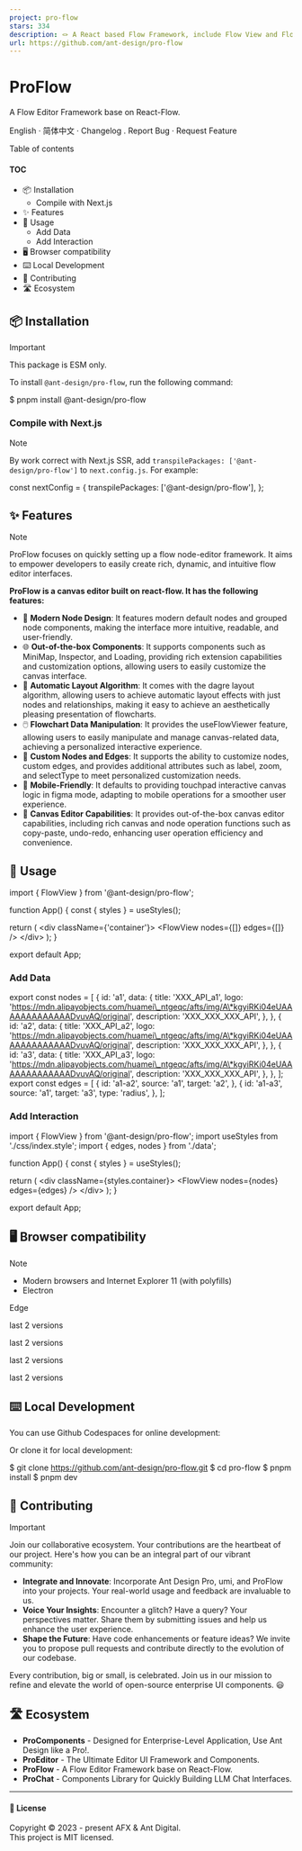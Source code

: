 ```yaml
---
project: pro-flow
stars: 334
description: 🪢 A React based Flow Framework, include Flow View and Flow Editor
url: https://github.com/ant-design/pro-flow
---
```


ProFlow
=======

A Flow Editor Framework base on React-Flow.

  
  

English · 简体中文 · Changelog . Report Bug · Request Feature

Table of contents

#### TOC

-   📦 Installation
    -   Compile with Next.js
-   ✨ Features
-   🔨 Usage
    -   Add Data
    -   Add Interaction
-   🖥 Browser compatibility
-   ⌨️ Local Development
-   🤝 Contributing
-   🛣️ Ecosystem

📦 Installation
---------------

Important

This package is ESM only.

To install `@ant-design/pro-flow`, run the following command:

$ pnpm install @ant-design/pro-flow

### Compile with Next.js

Note

By work correct with Next.js SSR, add `transpilePackages: ['@ant-design/pro-flow']` to `next.config.js`. For example:

const nextConfig \= {
  transpilePackages: \['@ant-design/pro-flow'\],
};

  

✨ Features
----------

Note

ProFlow focuses on quickly setting up a flow node-editor framework. It aims to empower developers to easily create rich, dynamic, and intuitive flow editor interfaces.

**ProFlow is a canvas editor built on react-flow. It has the following features:**

-   💠 **Modern Node Design**: It features modern default nodes and grouped node components, making the interface more intuitive, readable, and user-friendly.
-   🌐 **Out-of-the-box Components**: It supports components such as MiniMap, Inspector, and Loading, providing rich extension capabilities and customization options, allowing users to easily customize the canvas interface.
-   🎨 **Automatic Layout Algorithm**: It comes with the dagre layout algorithm, allowing users to achieve automatic layout effects with just nodes and relationships, making it easy to achieve an aesthetically pleasing presentation of flowcharts.
-   🖱️ **Flowchart Data Manipulation**: It provides the useFlowViewer feature, allowing users to easily manipulate and manage canvas-related data, achieving a personalized interactive experience.
-   🧩 **Custom Nodes and Edges**: It supports the ability to customize nodes, custom edges, and provides additional attributes such as label, zoom, and selectType to meet personalized customization needs.
-   📱 **Mobile-Friendly**: It defaults to providing touchpad interactive canvas logic in figma mode, adapting to mobile operations for a smoother user experience.
-   🎨 **Canvas Editor Capabilities**: It provides out-of-the-box canvas editor capabilities, including rich canvas and node operation functions such as copy-paste, undo-redo, enhancing user operation efficiency and convenience.

  

🔨 Usage
--------

import { FlowView } from '@ant-design/pro-flow';

function App() {
  const { styles } \= useStyles();

  return (
    <div className\={'container'}\>
      <FlowView nodes\={\[\]} edges\={\[\]} />
    </div\>
  );
}

export default App;

### Add Data

export const nodes \= \[
  {
    id: 'a1',
    data: {
      title: 'XXX\_API\_a1',
      logo: 'https://mdn.alipayobjects.com/huamei\_ntgeqc/afts/img/A\*kgyiRKi04eUAAAAAAAAAAAAADvuvAQ/original',
      description: 'XXX\_XXX\_XXX\_API',
    },
  },
  {
    id: 'a2',
    data: {
      title: 'XXX\_API\_a2',
      logo: 'https://mdn.alipayobjects.com/huamei\_ntgeqc/afts/img/A\*kgyiRKi04eUAAAAAAAAAAAAADvuvAQ/original',
      description: 'XXX\_XXX\_XXX\_API',
    },
  },
  {
    id: 'a3',
    data: {
      title: 'XXX\_API\_a3',
      logo: 'https://mdn.alipayobjects.com/huamei\_ntgeqc/afts/img/A\*kgyiRKi04eUAAAAAAAAAAAAADvuvAQ/original',
      description: 'XXX\_XXX\_XXX\_API',
    },
  },
\];
export const edges \= \[
  {
    id: 'a1-a2',
    source: 'a1',
    target: 'a2',
  },
  {
    id: 'a1-a3',
    source: 'a1',
    target: 'a3',
    type: 'radius',
  },
\];

### Add Interaction

import { FlowView } from '@ant-design/pro-flow';
import useStyles from './css/index.style';
import { edges, nodes } from './data';

function App() {
  const { styles } \= useStyles();

  return (
    <div className\={styles.container}\>
      <FlowView nodes\={nodes} edges\={edges} />
    </div\>
  );
}

export default App;

  

🖥 Browser compatibility
------------------------

Note

-   Modern browsers and Internet Explorer 11 (with polyfills)
-   Electron

Edge

last 2 versions

last 2 versions

last 2 versions

last 2 versions

  

⌨️ Local Development
--------------------

You can use Github Codespaces for online development:

Or clone it for local development:

$ git clone https://github.com/ant-design/pro-flow.git
$ cd pro-flow
$ pnpm install
$ pnpm dev

  

🤝 Contributing
---------------

Important

Join our collaborative ecosystem. Your contributions are the heartbeat of our project. Here's how you can be an integral part of our vibrant community:

-   **Integrate and Innovate**: Incorporate Ant Design Pro, umi, and ProFlow into your projects. Your real-world usage and feedback are invaluable to us.
-   **Voice Your Insights**: Encounter a glitch? Have a query? Your perspectives matter. Share them by submitting issues and help us enhance the user experience.
-   **Shape the Future**: Have code enhancements or feature ideas? We invite you to propose pull requests and contribute directly to the evolution of our codebase.

Every contribution, big or small, is celebrated. Join us in our mission to refine and elevate the world of open-source enterprise UI components. 😃

  
  
  

  

🛣️ Ecosystem
-------------

-   **ProComponents** - Designed for Enterprise-Level Application, Use Ant Design like a Pro!.
-   **ProEditor** - The Ultimate Editor UI Framework and Components.
-   **ProFlow** - A Flow Editor Framework base on React-Flow.
-   **ProChat** - Components Library for Quickly Building LLM Chat Interfaces.

  

* * *

#### 📝 License

Copyright © 2023 - present AFX & Ant Digital.  
This project is MIT licensed.
